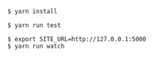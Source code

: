 ```
$ yarn install
```

```
$ yarn run test
```

```
$ export SITE_URL=http://127.0.0.1:5000
$ yarn run watch
```